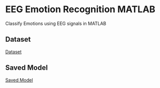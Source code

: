 # EEG Emotion Recognition MATLAB
Classify Emotions using EEG signals in MATLAB

## Dataset
[Dataset](https://github.com/Asma-Nasr/EEG-Emotion-Recognition-MATLAB/tree/main/Data)

## Saved Model 
[Saved Model](https://github.com/Asma-Nasr/EEG-Emotion-Recognition-MATLAB/tree/main/Saved%20Model)

